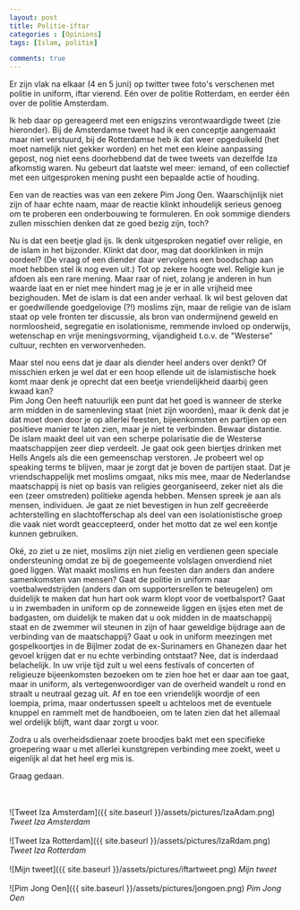```yaml
---
layout: post
title: Politie-iftar
categories : [Opinions]
tags: [Islam, politie]

comments: true
---  
```


Er zijn vlak na elkaar (4 en 5 juni) op twitter twee foto's verschenen met politie in uniform, iftar vierend. E&eacute;n over de politie Rotterdam, en eerder &eacute;&eacute;n over de politie Amsterdam. 

Ik heb daar op gereageerd met een enigszins verontwaardigde tweet (zie hieronder). Bij de Amsterdamse tweet had ik een conceptje aangemaakt maar niet verstuurd, bij de Rotterdamse heb ik dat weer opgeduikeld (het moet namelijk niet gekker worden) en het met een kleine aanpassing gepost, nog niet eens doorhebbend dat de twee tweets van dezelfde Iza afkomstig waren. Nu gebeurt dat laatste wel meer: iemand, of een collectief met een uitgesproken mening pusht een bepaalde actie of houding.

Een van de reacties was van een zekere Pim Jong Oen. Waarschijnlijk niet zijn of haar echte naam, maar de reactie klinkt inhoudelijk serieus genoeg om te proberen een onderbouwing te formuleren. En ook sommige dienders zullen misschien denken dat ze goed bezig zijn, toch?

Nu is dat een beetje glad ijs. Ik denk uitgesproken negatief over religie, en de islam in het bijzonder. Klinkt dat door, mag dat doorklinken in mijn oordeel? (De vraag of een diender daar vervolgens een boodschap aan moet hebben stel ik nog even uit.) Tot op zekere hoogte wel. Religie kun je afdoen als een rare mening. Maar raar of niet, zolang je anderen in hun waarde laat en er niet mee hindert mag je je er in alle vrijheid mee bezighouden. Met de islam is dat een ander verhaal. Ik wil best geloven dat er goedwillende goedgelovige (?!) moslims zijn, maar de religie van de islam staat op vele fronten ter discussie, als bron van ondermijnend geweld en normloosheid, segregatie en isolationisme, remmende invloed op onderwijs, wetenschap en vrije meningsvorming, vijandigheid t.o.v. de "Westerse" cultuur, rechten en verworvenheden.<br> 

Maar stel nou eens dat je daar als diender heel anders over denkt? Of misschien erken je wel dat er een hoop ellende uit de islamistische hoek komt maar denk je oprecht dat een beetje vriendelijkheid daarbij geen kwaad kan?<br>
Pim Jong Oen heeft natuurlijk een punt dat het goed is wanneer de sterke arm midden in de samenleving staat (niet zijn woorden), maar ik denk dat je dat moet doen door je op allerlei feesten, bijeenkomsten en partijen op een positieve manier te laten zien, maar je niet te verbinden. Bewaar distantie. De islam maakt deel uit van een scherpe polarisatie die de Westerse maatschappijen zeer diep verdeelt. Je gaat ook geen biertjes drinken met Hells Angels als die een gemeenschap verstoren. Je probeert wel op speaking terms te blijven, maar je zorgt dat je boven de partijen staat. Dat je vriendschappelijk met moslims omgaat, niks mis mee, maar de Nederlandse maatschappij is niet op basis van religies georganiseerd, zeker niet als die een (zeer omstreden) politieke agenda hebben. Mensen spreek je aan als mensen, individuen. Je gaat ze niet bevestigen in hun zelf gecre&euml;erde achterstelling en slachtofferschap als deel van een isolationistische groep die vaak niet wordt geaccepteerd, onder het motto dat ze wel een kontje kunnen gebruiken.

Ok&eacute;, zo ziet u ze niet, moslims zijn niet zielig en verdienen geen speciale ondersteuning omdat ze bij de goegemeente volslagen onverdiend niet goed liggen. Wat maakt moslims en hun feesten dan anders dan andere samenkomsten van mensen? Gaat de politie in uniform naar voetbalwedstrijden (anders dan om supportersrellen te beteugelen) om duidelijk te maken dat hun hart ook warm klopt voor de voetbalsport? Gaat u in zwembaden in uniform op de zonneweide liggen en ijsjes eten met de badgasten, om duidelijk te maken dat u ook midden in de maatschappij staat en de zwemmer wil steunen in zijn  of haar geweldige bijdrage aan de verbinding van de maatschappij? Gaat u ook in uniform meezingen met gospelkoortjes in de Bijlmer zodat de ex-Surinamers en Ghanezen daar het gevoel krijgen dat er nu echte verbinding ontstaat? Nee, dat is inderdaad belachelijk. In uw vrije tijd zult u wel eens festivals of concerten of religieuze bijeenkomsten bezoeken om te zien hoe het er daar aan toe gaat, maar in uniform, als vertegenwoordiger van de overheid wandelt u rond en straalt u neutraal gezag uit. Af en toe een vriendelijk woordje of een loempia, prima, maar ondertussen speelt u achteloos met de eventuele knuppel en rammelt met de handboeien, om te laten zien dat het allemaal wel ordelijk blijft, want daar zorgt u voor. 

Zodra u als overheidsdienaar zoete broodjes bakt met een specifieke groepering waar u met allerlei kunstgrepen verbinding mee zoekt, weet u eigenlijk al dat het heel erg mis is. 

Graag gedaan.

<br><br>
![Tweet Iza Amsterdam]({{ site.baseurl }}/assets/pictures/IzaAdam.png)
<i>Tweet Iza Amsterdam</i><br><br>
![Tweet Iza Rotterdam]({{ site.baseurl }}/assets/pictures/IzaRdam.png)
<i>Tweet Iza Rotterdam</i><br><br>
![Mijn tweet]({{ site.baseurl }}/assets/pictures/iftartweet.png)
<i>Mijn tweet</i><br><br>
![Pim Jong Oen]({{ site.baseurl }}/assets/pictures/jongoen.png)
<i>Pim Jong Oen</i><br><br>




